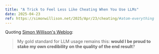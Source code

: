 ```yaml
---
title: "A Trick to Feel Less Like Cheating When You Use LLMs"
date: 2025-04-23
ref: https://simonwillison.net/2025/Apr/23/cheating/#atom-everything
---
```

Quoting [Simon Willison's Weblog](https://simonwillison.net/2025/Apr/23/cheating/#atom-everything):

> My gold standard for LLM usage remains this: **would I be proud to stake my own credibility on the quality of the end result**?
